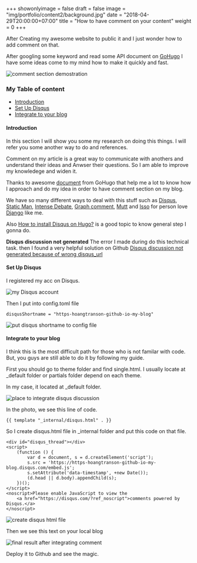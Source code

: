 +++
showonlyimage = false
draft = false
image = "img/portfolio/content2/background.jpg"
date = "2018-04-29T20:00:00+07:00"
title = "How to have comment on your content"
weight = 0
+++

After Creating my awesome website to public it and I just wonder how to add comment on that.
<!--more-->

After googling some keyword and read some API document on [GoHugo](https://gohugo.io/content-management/comments/) I have some ideas come to my mind how to make it quickly and fast.

![comment section demostration][1]

### My Table of content

- [Introduction](#introduction)
- [Set Up Disqus](#setup-project)
- [Integrate to your blog](#integrate-theme)

#### Introduction <a name="introduction"></a>

In this section I will show you some my research on doing this things. I will refer you some another way to do and references.

Comment on my article is a great way to communicate with anothers and understand their ideas and Anwser their questions. So I am able to improve my knowledege and widen it.

Thanks to awesome [document](https://gohugo.io/content-management/comments/) from GoHugo that help me a lot to know how I approach and do my idea in order to have comment section on my blog.

We have so many different ways to deal with this stuff such as [Disqus](https://disqus.com/), [Static Man](https://staticman.net/), [Intense Debate](https://intensedebate.com/), [Graph comment](https://graphcomment.com/en/), [Mutt](https://muut.com/) and [Isso](https://posativ.org/isso/) for person love [Django](https://www.djangoproject.com/) like me.

Also [How to install Disqus on Hugo?](https://portfolio.peter-baumgartner.net/2017/09/10/how-to-install-disqus-on-hugo/) is a good topic to know general step I gonna do.

**Disqus discussion not generated** The error I made during do this technical task. then I found a very helpful solution on Github [Disqus discussion not generated because of wrong disqus_url](https://github.com/rstudio/blogdown/issues/52#issuecomment-288407836)

#### Set Up Disqus <a name="set-up-disqus"></a>

I registered my acc on Disqus.

![my Disqus account][2]

Then I put into config.toml file
```
disqusShortname = "https-hoangtranson-github-io-my-blog"
```
![put disqus shortname to config file][3]

#### Integrate to your blog <a name="integrate-disqus"></a>

I think this is the most difficult path for those who is not familar with code. But, you guys are still able to do it by following my guide.

First you should go to theme folder and find single.html. I usually locate at _default folder or partials folder depend on each theme.

In my case, it located at _default folder.

![place to integrate disqus discussion][4]

In the photo, we see this line of code.
```
{{ template "_internal/disqus.html" . }}
```
So I create disqus.html file in _internal folder and put this code on that file.

```
<div id="disqus_thread"></div>
<script>
    (function () {
        var d = document, s = d.createElement('script');
        s.src = 'https://https-hoangtranson-github-io-my-blog.disqus.com/embed.js';
        s.setAttribute('data-timestamp', +new Date());
        (d.head || d.body).appendChild(s);
    })();
</script>
<noscript>Please enable JavaScript to view the
    <a href="https://disqus.com/?ref_noscript">comments powered by Disqus.</a>
</noscript>
```
![create disqus html file][5]

Then we see this text on your local blog

![final result after integrating comment][6]

Deploy it to Github and see the magic.

[1]: /my-blog/img/portfolio/content2/demo.jpg
[2]: /my-blog/img/portfolio/content2/disqus_acc.jpg
[3]: /my-blog/img/portfolio/content2/config_disqus.jpg
[4]: /my-blog/img/portfolio/content2/single.html.jpg
[5]: /my-blog/img/portfolio/content2/implement_disqus.jpg
[6]: /my-blog/img/portfolio/content2/final_result.jpg